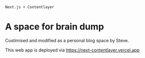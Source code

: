 `Next.js + Contentlayer`

# A space for brain dump

Custimised and modified as a personal blog space by Steve.

This web app is deployed via https://next-contentlayer.vercel.app